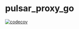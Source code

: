 # pulsar_proxy_go
[![codecov](https://codecov.io/gh/paashzj/pulsar_proxy_go/branch/main/graph/badge.svg?token=155QKNN7MQ)](https://codecov.io/gh/paashzj/pulsar_proxy_go) <br/>
